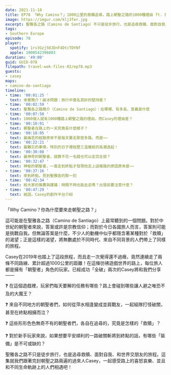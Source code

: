 ```yaml
---
date: 2021-11-18
title: EP78 「Why Camino？」1000公里的救贖追尋，踏上朝聖之路的1000種理由 ft. 凱西女孩去旅行 Casey
image: https://imgur.com/klj3fer.jpg
excerpt: 聖雅各之路（Camino de Santiago）不只是徒步旅行，也是追尋救贖、面對自我、和世界交朋友的旅程。路上的朝聖者們究竟在追尋怎樣的救贖？朝聖者的一天長什麼樣子？路上碰到了哪些神奇的人？這集就我們跟著完封朝聖之路兩遍的過來人Casey，一起感受路上的喜怒哀樂、並且和不同生命軌跡上的人們相遇吧！
tags:
- Southern Europe
episode: 78
player:
  spotify: 1rv3Gzj50JDnF4DtcTDYNf
  apple: 1000542396803
duration: '49:00'
guid: GUID-078
filepath: travel-wok-files-02/ep78.mp3
guests:
- casey
maps:
- camino-de-santiago
timeline:
- time: '00:01:25 '
  text: 來賓簡介！破冰問題：旅行中莫名其妙的堅持是？
- time: '00:02:59 '
  text: 聖雅各之路簡介（Camino de Santiago）：在哪裡、有多長、意義是什麼
- time: '00:07:50 '
  text: 1000個人就有1000種踏上朝聖之路的理由，而Casey的理由是？
- time: '00:10:01 '
  text: 朝聖者在路上的一天究竟長什麼樣子？
- time: '00:18:05 '
  text: 最痛苦的經驗原來不是每天要走那麼多路，而是⋯⋯
- time: '00:22:21 '
  text: 最難忘的事情，特別的日子裡經歷三溫暖般的高潮迭起！
- time: '00:30:08 '
  text: 最神奇的朝聖者，就算不花一毛錢也可以走完全部？
- time: '00:32:47 '
  text: 神秘的朝聖者，一直走到終點才發現他走上這條路的原因原來是⋯⋯
- time: '00:37:16 '
  text: 來到終點，見到聖雅各的那一刻
- time: '00:42:34 '
  text: 給大家的推薦與建議：時間不夠也能去走嗎？出發前要注意什麼？
- time: '00:47:29 '
  text: 結語，Casey的創作平台介紹
---
```


「Why Camino？你為什麼要來走朝聖之路？」

這可能是在聖雅各之路（Camino de Santiago）上最常聽到的一個問題。對於中世紀的朝聖者來說，答案或許是宗教信仰；而對於今日各國旅人而言，答案則可能是挑戰自我。但無論答案是什麼，不少人的動機中似乎都隱含著某種對於「救贖」的渴望；正是這樣的渴望，將無數處於不同時代、來自不同背景的人們帶上了同樣的旅程。

Casey在2019年也踏上了這段旅程，而且走一次覺得還不過癮，竟然連續走了兩條不同路線、累計超過1000公里的距離！在這條彷彿遊戲世界的路上，每位旅人都是擁有「朝聖者」角色的玩家。已經成功「全破」兩次的Casey將和我們分享——

❓ 在這個遊戲裡，玩家們每天要解的任務有哪些？路上會碰到哪些讓人避之唯恐不及的大魔王？

❓ 來自不同地方的朝聖者們，如何從萍水相逢變成並肩戰友，一起組隊打怪破關，甚至在終點相擁而泣？

❓ 這些形形色色無奇不有的朝聖者們，各自在追尋的，究竟是怎樣的「救贖」？

❓ 對於新手玩家來說，如果想要平安順利的一路破關斬將到終點的話，有哪些「裝備」是不可或缺的？

聖雅各之路不只是徒步旅行，也是追尋救贖、面對自我、和世界交朋友的旅程。這集就我們跟著完封朝聖之路兩遍的過來人Casey，一起感受路上的喜怒哀樂、並且和不同生命軌跡上的人們相遇吧！

